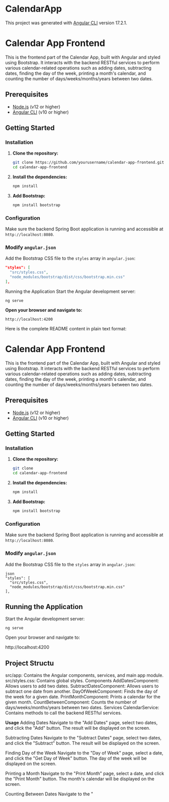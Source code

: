 # CalendarApp

This project was generated with [Angular CLI](https://github.com/angular/angular-cli) version 17.2.1.
# Calendar App Frontend

This is the frontend part of the Calendar App, built with Angular and styled using Bootstrap. It interacts with the backend RESTful services to perform various calendar-related operations such as adding dates, subtracting dates, finding the day of the week, printing a month's calendar, and counting the number of days/weeks/months/years between two dates.

## Prerequisites

- [Node.js](https://nodejs.org/) (v12 or higher)
- [Angular CLI](https://angular.io/cli) (v10 or higher)

## Getting Started

### Installation

1. **Clone the repository:**

    ```sh
    git clone https://github.com/yourusername/calendar-app-frontend.git
    cd calendar-app-frontend
    ```

2. **Install the dependencies:**

    ```sh
    npm install
    ```

3. **Add Bootstrap:**

    ```sh
    npm install bootstrap
    ```

### Configuration

Make sure the backend Spring Boot application is running and accessible at `http://localhost:8080`.

### Modify `angular.json`

Add the Bootstrap CSS file to the `styles` array in `angular.json`:

```json
"styles": [
  "src/styles.css",
  "node_modules/bootstrap/dist/css/bootstrap.min.css"
],
```
Running the Application
Start the Angular development server:

```
ng serve

```
**Open your browser and navigate to:**

```
http://localhost:4200

```


Here is the complete README content in plain text format:


# Calendar App Frontend

This is the frontend part of the Calendar App, built with Angular and styled using Bootstrap. It interacts with the backend RESTful services to perform various calendar-related operations such as adding dates, subtracting dates, finding the day of the week, printing a month's calendar, and counting the number of days/weeks/months/years between two dates.

## Prerequisites

- [Node.js](https://nodejs.org/) (v12 or higher)
- [Angular CLI](https://angular.io/cli) (v10 or higher)

## Getting Started

### Installation

1. **Clone the repository:**

    ```sh
    git clone 
    cd calendar-app-frontend
    ```

2. **Install the dependencies:**

    ```sh
    npm install
    ```

3. **Add Bootstrap:**

    ```sh
    npm install bootstrap
    ```

### Configuration

Make sure the backend Spring Boot application is running and accessible at `http://localhost:8080`.

### Modify `angular.json`

Add the Bootstrap CSS file to the `styles` array in `angular.json`:

```
json
"styles": [
  "src/styles.css",
  "node_modules/bootstrap/dist/css/bootstrap.min.css"
],
```
## Running the Application
Start the Angular development server:


```
ng serve
````
Open your browser and navigate to:


http://localhost:4200
## Project Structu
src/app: Contains the Angular components, services, and main app module.
src/styles.css: Contains global styles.
Components
AddDatesComponent: Allows users to add two dates.
SubtractDatesComponent: Allows users to subtract one date from another.
DayOfWeekComponent: Finds the day of the week for a given date.
PrintMonthComponent: Prints a calendar for the given month.
CountBetweenComponent: Counts the number of days/weeks/months/years between two dates.
Services
CalendarService: Contains methods to call the backend RESTful services.

**Usage**
Adding Dates
Navigate to the "Add Dates" page, select two dates, and click the "Add" button. The result will be displayed on the screen.

Subtracting Dates
Navigate to the "Subtract Dates" page, select two dates, and click the "Subtract" button. The result will be displayed on the screen.

Finding Day of the Week
Navigate to the "Day of Week" page, select a date, and click the "Get Day of Week" button. The day of the week will be displayed on the screen.

Printing a Month
Navigate to the "Print Month" page, select a date, and click the "Print Month" button. The month's calendar will be displayed on the screen.

Counting Between Dates
Navigate to the "
